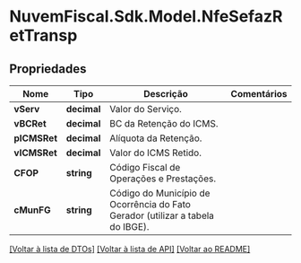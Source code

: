 # NuvemFiscal.Sdk.Model.NfeSefazRetTransp

## Propriedades

Nome | Tipo | Descrição | Comentários
------------ | ------------- | ------------- | -------------
**vServ** | **decimal** | Valor do Serviço. | 
**vBCRet** | **decimal** | BC da Retenção do ICMS. | 
**pICMSRet** | **decimal** | Alíquota da Retenção. | 
**vICMSRet** | **decimal** | Valor do ICMS Retido. | 
**CFOP** | **string** | Código Fiscal de Operações e Prestações. | 
**cMunFG** | **string** | Código do Município de Ocorrência do Fato Gerador (utilizar a tabela do IBGE). | 

[[Voltar à lista de DTOs]](../README.md#documentation-for-models) [[Voltar à lista de API]](../README.md#documentation-for-api-endpoints) [[Voltar ao README]](../README.md)

